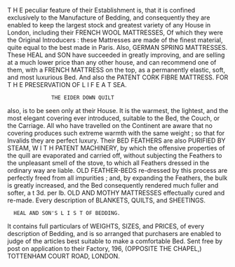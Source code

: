 T   H E peculiar feature of their Establishment is, that it is confined exclusively to
      the Manufacture of Bedding, and consequently they are enabled to keep the
largest stock and greatest variety of any House in London, including their
              FRENCH WOOL MATTRESSES,
Of which they were the Original Introducers : these Mattresses are made of the
finest material, quite equal to the best made in Paris. Also,
             GERMAN SPRING MATTRESSES.
  These HEAL and SON have succeeded in greatly improving, and are selling at a
much lower price than any other house, and can recommend one of them, with a
FRENCH MATTRESS on the top, as a permanently elastic, soft, and most
luxurious Bed.
  And also the PATENT CORK FIBRE                               MATTRESS.
FOR T H E PRESERVATION OF L I F E A T SEA.

                  THE EIDER DOWN QUILT
also, is to be seen only at their House. It is the warmest, the lightest, and the
most elegant covering ever introduced, suitable to the Bed, the Couch, or the
Carriage. All who have travelled on the Continent are aware that no covering
produces such extreme warmth with the same weight ; so that for Invalids they are
  perfect luxury. Their
                            BED FEATHERS
are also PURIFIED BY STEAM, W I T H PATENT MACHINERY, by which
the offensive properties of the quill are evaporated and carried off, without subjecting
the Feathers to the unpleasant smell of the stove, to which all Feathers dressed in
the ordinary way are liable.
   OLD FEATHER-BEDS re-dressed by this process are perfectly freed from all
impurities ; and, by expanding the Feathers, the bulk is greatly increased, and the
Bed consequently rendered much fuller and softer, a t 3d. per lb.
   OLD AND MOTHY MATTRESSES effectually cured and re-made.
   Every description of BLANKETS, QUILTS, and SHEETINGS.


      HEAL AND SON'S L I S T OF BEDDING.
   It contains full particulars of WEIGHTS, SIZES, and PRICES, of every
description of Bedding, and is so arranged that purchasers are enabled to judge of
the articles best suitable to make a comfortable Bed. Sent free by post on application
to their Factory,
                   196, (OPPOSITE THE                 CHAPEL,)
   TOTTENHAM COURT ROAD, LONDON.
